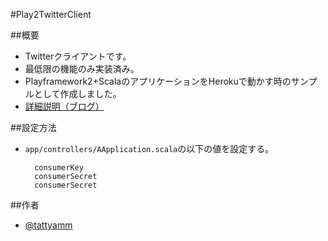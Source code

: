#Play2TwitterClient

##概要
* Twitterクライアントです。
* 最低限の機能のみ実装済み。
* Playframework2+ScalaのアプリケーションをHerokuで動かす時のサンプルとして作成しました。
* [詳細説明（ブログ）](http://blog.livedoor.jp/tattyamm/archives/4237584.html)

##設定方法
* `app/controllers/AApplication.scala`の以下の値を設定する。

        consumerKey
        consumerSecret
        consumerSecret

##作者
* [@tattyamm](https://twitter.com/tattyamm)
